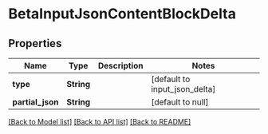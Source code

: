 # BetaInputJsonContentBlockDelta
## Properties

| Name | Type | Description | Notes |
|------------ | ------------- | ------------- | -------------|
| **type** | **String** |  | [default to input_json_delta] |
| **partial\_json** | **String** |  | [default to null] |

[[Back to Model list]](../README.md#documentation-for-models) [[Back to API list]](../README.md#documentation-for-api-endpoints) [[Back to README]](../README.md)


